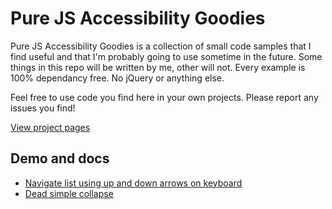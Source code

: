# Pure JS Accessibility Goodies
Pure JS Accessibility Goodies is a collection of small code samples that I find useful and that I'm probably going to use sometime in the future. Some things in this repo will be written by me, other will not. Every example is 100% dependancy free. No jQuery or anything else.

Feel free to use code you find here in your own projects. Please report any issues you find!

[View project pages](https://sigurdmw.github.io/pure-js-accessibility-goodies/)



## Demo and docs
* [Navigate list using up and down arrows on keyboard](https://sigurdmw.github.io/pure-js-accessibility-goodies/keyboard-nav-list/basic-keyboard-nav-list.html)
* [Dead simple collapse](https://sigurdmw.github.io/pure-js-accessibility-goodies/simple-and-accessible-collapse/index.html)